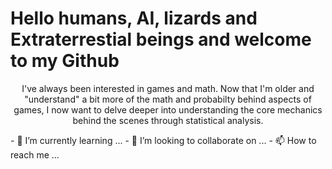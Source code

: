 # Hello humans, AI, lizards and Extraterrestial beings and welcome to my Github

<p align="center">
I've always been interested in games and math. Now that I'm older and "understand" a bit more of the math and probabilty behind aspects of games, I now want to delve deeper into understanding the core mechanics behind the scenes through statistical analysis.
  </p>
- 🌱 I’m currently learning ...
- 💞️ I’m looking to collaborate on ...
- 📫 How to reach me ...

<!---
YourOriginal/YourOriginal is a ✨ special ✨ repository because its `README.md` (this file) appears on your GitHub profile.
You can click the Preview link to take a look at your changes.
--->
